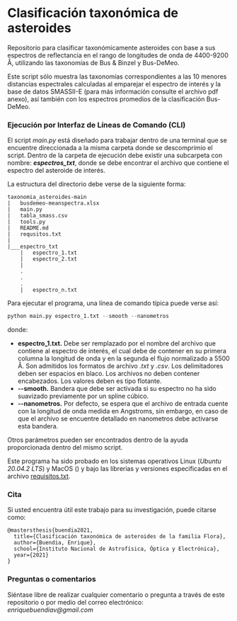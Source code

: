 # Clasificación taxonómica de asteroides
Repositorio para clasificar taxonómicamente asteroides con base a sus espectros de reflectancia en el rango de longitudes de onda de 4400-9200 Å, utilizando las taxonomías de Bus &amp; Binzel y Bus-DeMeo. 

Este script sólo muestra las taxonomías correspondientes a las 10 menores distancias espectrales calculadas al emparejar el espectro de interés y la base de datos SMASSII-E (para más información consulte el archivo pdf anexo), así también con los espectros promedios de la clasificación Bus-DeMeo.    

### **Ejecución por Interfaz de Líneas de Comando (CLI)**

El script _main.py_ está diseñado para trabajar dentro de una terminal que se encuentre direccionada a la misma carpeta donde se descomprimio el script. Dentro de la carpeta de ejecución debe existir una subcarpeta con nombre: **_espectros_txt_**, donde se debe encontrar el archivo que contiene el espectro del asteroide de interés. 

La estructura del directorio debe verse de la siguiente forma:
```
taxonomia_asteroides-main
|   busdemeo-meanspectra.xlsx
|   main.py
|   tabla_smass.csv
|   tools.py
|   README.md
|   requsitos.txt
|
|___espectro_txt
    |   espectro_1.txt
    |   espectro_2.txt
    |   
    .
    .
    .
    |   espectro_n.txt
```

Para ejecutar el programa, una línea de comando típica puede verse así:

```python
python main.py espectro_1.txt --smooth --nanometros
```

donde:
+ **espectro_1.txt.** Debe ser remplazado por el nombre del archivo que contiene al espectro de interés, el cual debe de contener en su primera columna la longitud de onda y en la segunda el flujo normalizado a 5500 Å. Son admitidos los formatos de archivo _.txt_ y _.csv_. Los delimitadores deben ser espacios en blaco. Los archivos no deben contener encabezados. Los valores deben es tipo flotante. 
+ **--smooth.** Bandera que debe ser activada si su espectro no ha sido suavizado previamente por un spline cúbico.
+ **--nanometros.** Por defecto, se espera que el archivo de entrada cuente con la longitud de onda medida en Angstroms, sin embargo, en caso de que el archivo se encuentre detallado en nanometros debe activarse esta bandera.

Otros parámetros pueden ser encontrados dentro de la ayuda proporcionada dentro del mismo script.

Este programa ha sido probado en los sistemas operativos Linux (_Ubuntu 20.04.2 LTS_) y MacOS () y bajo las librerias y versiones especificadas en el archivo [requisitos.txt](https://github.com/enriquebuendia/taxonomia_asteroides/blob/main/requisitos.txt). 

### **Cita**

Si usted encuentra útil este trabajo para su investigación, puede citarse como:
```
@mastersthesis{buendia2021,
  title={Clasificación taxonómica de asteroides de la familia Flora},
  author={Buendia, Enrique},
  school={Instituto Nacional de Astrofísica, Óptica y Electrónica},
  year={2021}
}
```
### Preguntas o comentarios ###

Siéntase libre de realizar cualquier comentario o pregunta a través de este repositorio o por medio del correo electrónico: _enriquebuendiav@gmail.com_  
